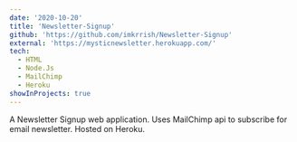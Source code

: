 ```yaml
---
date: '2020-10-20'
title: 'Newsletter-Signup'
github: 'https://github.com/imkrrish/Newsletter-Signup'
external: 'https://mysticnewsletter.herokuapp.com/'
tech:
  - HTML
  - Node.Js
  - MailChimp
  - Heroku
showInProjects: true
---
```


A Newsletter Signup web application. Uses MailChimp api to subscribe for email newsletter. Hosted on Heroku.
